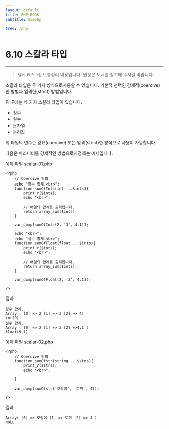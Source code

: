 ```yaml
---
layout: default
title: PHP BOOK
subtitle: numphp

tree: /php
---
```


# 6.10 스칼라 타입
---
> `넘버 PHP 1권` 보충정리 내용입니다. 원문은 도서를 참고해 주시길 바랍니다.

스칼라 타입은 두 가지 방식으로사용할 수 있습니다. 
기본적 선택인 강제적(coercive)인 방법과 엄격한(strict) 방법입니다. 

PHP에는 네 가지 스칼라 타입이 있습니다.

* 정수
* 실수
* 문자열
* 논리값

위 타입의 변수는 강요(coercive) 또는 엄격(strict)한 방식으로 사용이 가능합니다. 

다음은 파라미터를 강제적인 방법으로지정하는 예제입니다. 

예제 파일 scalar-01.php
```
<?php
	// Coercive 방법
	echo "정수 합계.<br>";
	function sumOfInts(int ...$ints){
		print_r($ints);
		echo "<br>";

		// 배열의 합계를 출력합니다.
    	return array_sum($ints);
	}

	var_dump(sumOfInts(2, '3', 4.1));

	echo "<br>";
	echo "실수 합계.<br>";
	function sumOfFloat(float ...$ints){
		print_r($ints);
		echo "<br>";

		// 배열의 합계를 출력합니다.
    	return array_sum($ints);
	}

	var_dump(sumOfFloat(2, '3', 4.1));

?>
```
 
결과
```
정수 합계.
Array ( [0] => 2 [1] => 3 [2] => 4)
int(9)
실수 합계.
Array ( [0] => 2 [1] => 3 [2] =>4.1 )
float(9.1) 
```
 
예제 파일 scalar-02.php
```
<?php
	// Coercive 방법
	function sumOfstr(string ...$strs){
		print_r($strs);
		echo "<br>";

	}

	var_dump(sumOfstr('호랑이', '토끼', 4));

?>
```

결과
```
Array( [0] => 호랑이 [1] => 토끼 [2] => 4 )
NULL 
```
 
<br><br>